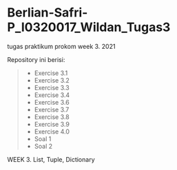 # Berlian-Safri-P_I0320017_Wildan_Tugas3
tugas praktikum prokom week 3. 2021

Repository ini berisi:
>* Exercise 3.1
>* Exercise 3.2
>* Exercise 3.3
>* Exercise 3.4
>* Exercise 3.6
>* Exercise 3.7
>* Exercise 3.8
>* Exercise 3.9
>* Exercise 4.0
>* Soal 1
>* Soal 2 

WEEK 3. List, Tuple, Dictionary